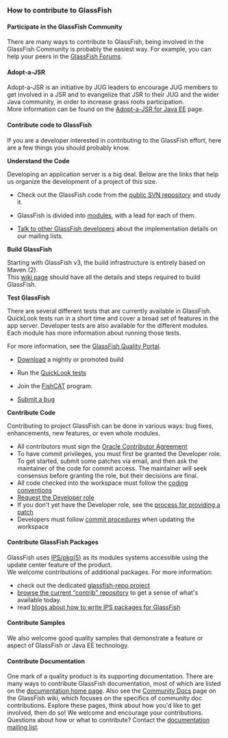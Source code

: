 ### How to contribute to GlassFish

#### Participate in the GlassFish Community

There are many ways to contribute to GlassFish, being involved in the GlassFish Community is probably the easiest way. For example, you can help your peers in the [GlassFish Forums](/forum.html).

#### Adopt-a-JSR

Adopt-a-JSR is an initiative by JUG leaders to encourage JUG members to get involved in a JSR and to evangelize that JSR to their JUG and the wider Java community, in order to increase grass roots participation.  
More information can be found on the [Adopt-a-JSR for Java EE](https://glassfish.java.net/adoptajsr/) page.

#### Contribute code to GlassFish

If you are a developer interested in contributing to the GlassFish effort, here are a few things you should probably know.

**Understand the Code**

Developing an application server is a big deal. Below are the links that help us organize the development of a project of this size.

*   Check out the GlassFish code from the [public SVN repository](https://java.net/projects/glassfish/sources/svn/show/trunk/main) and study it.
*   GlassFish is divided into [modules](https://glassfish.java.net/wiki-archive/ModulesAndLeads.html), with a lead for each of them.  

*   [Talk to other GlassFish developers](/forum.html) about the implementation details on our mailing lists.

**Build GlassFish**

Starting with GlassFish v3, the build infrastructure is entirely based on Maven (2).  
This [wiki page](https://glassfish.java.net/wiki-archive/FullBuildInstructions.html) should have all the details and steps required to build GlassFish.

[](testgf)**Test GlassFish**

There are several different tests that are currently available in GlassFish. QuickLook tests run in a short time and cover a broad set of features in the app server. Developer tests are also available for the different modules. Each module has more information about running those tests.

For more information, see the [GlassFish Quality Portal](https://glassfish.java.net/wiki-archive/GlassFishQuality.html).

*   [Download](http://download.java.net/glassfish/4.0.1/) a nightly or promoted build
*   Run the [QuickLook tests](http://glassfish.java.net/public/GuidelinesandConventions.html#Quicklook_Tests)
*   Join the [FishCAT](https://glassfish.java.net/fishcat/) program.  

*   [Submit a bug](https://java.net/jira/browse/GLASSFISH)

[](contribcode)**Contribute Code**

Contributing to project GlassFish can be done in various ways: bug fixes, enhancements, new features, or even whole modules.

*   All contributors must sign the [Oracle Contributor Agreement](http://www.oracle.com/technetwork/community/oca-486395.html)
*   To have commit privileges, you must first be granted the Developer role. To get started, submit some patches via email, and then ask the maintainer of the code for commit access. The maintainer will seek consensus before granting the role, but their decisions are final.
*   All code checked into the workspace must follow the [coding conventions](http://glassfish.java.net/public/GuidelinesandConventions.html#Coding_Conventions)
*   [Request the Developer role](http://java.net/projects/glassfish/watch)
*   If you don't yet have the Developer role, see the [process for providing a patch](http://glassfish.java.net/public/GuidelinesandConventions.html#Submit_a_Patch)
*   Developers must follow [commit procedures](http://glassfish.java.net/public/GuidelinesandConventions.html#Commit_Procedures) when updating the workspace

[](contribpackage)

#### Contribute GlassFish Packages

GlassFish uses [IPS/pkg(5)](http://updatecenter2.java.net) as its modules systems accessible using the update center feature of the product.  
We welcome contributions of additional packages. For more information:

*   check out the dedicated [glassfish-repo project](http://glassfish-repo.dev.java.net)
*   [browse the current "contrib" repository](http://pkg.glassfish.org/v3/contrib/) to get a sense of what's available today.
*   read [blogs about how to write IPS packages for GlassFish](http://blogs.oracle.com/alexismp/tags/gfcommunitypackages)

[](contribsample)

#### Contribute Samples

We also welcome good quality samples that demonstrate a feature or aspect of GlassFish or Java EE technology.[](contribdoc)

#### Contribute Documentation

One mark of a quality product is its supporting documentation. There are many ways to contribute GlassFish documentation, most of which are listed on the [documentation home page](http://glassfish.java.net/javaee5/docs/DocsIndex.html). Also see the [Community Docs](https://glassfish.java.net/wiki-archive/CommunityDocs.html) page on the GlassFish wiki, which focuses on the specifics of community doc contributions. Explore these pages, think about how you'd like to get involved, then do so! We welcome and encourage your contributions. Questions about how or what to contribute? Contact the [documentation mailing list](mailto:docs@glassfish.java.net).  